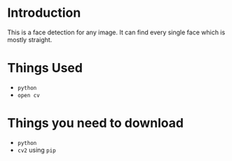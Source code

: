 # Introduction
This is a face detection for any image. It can find every single face which is mostly straight.

# Things Used
- `python`
- `open cv`

# Things you need to download
- `python`
- `cv2` using `pip`
